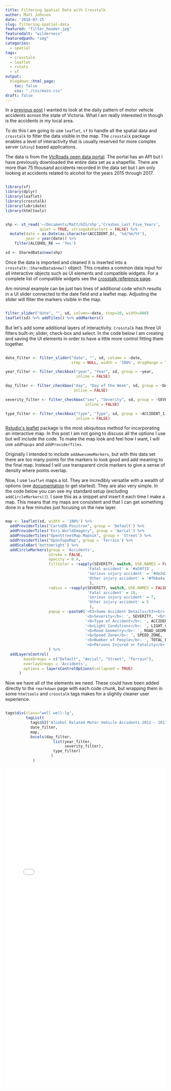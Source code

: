 ```yaml
---
title: Filtering Spatial Data with Crosstalk
author: Matt Johnson
date: '2018-07-25'
slug: filtering-spatial-data
featured: "filter_header.jpg"
featuredalt: "wilderness"
featuredpath: "img"
categories:
  - spatial
tags:
  - crosstalk
  - leaflet
  - rstats
  - sf
output:
  blogdown::html_page:
    toc: false
    css: "./css/main.css"
draft: false
---
```


In a [previous post](https://mrjoh3.github.io/2018/07/20/animating-spatial-data/) I wanted to look at the daily pattern of motor vehicle accidents across the state of Victoria. What I am really interested in though is the accidents in my local area. 

To do this I am going to use `leaflet`, `sf` to handle all the spatial data and `crosstalk` to filter the data visible in the map. The `crosstalk` package enables a level of interactivity that is usually reserved for more complex server (`shiny`) based applications.

The data is from the [VicRoads open data portal](https://vicroadsopendata-vicroadsmaps.opendata.arcgis.com/datasets/c2a69622ebad42e7baaa8167daa72127_0). The portal has an API but I have previously downloaded the entire data set as a shapefile. There are more than 75 thousand accidents recorded in the data set but I am only looking at accidents related to alcohol for the years 2015 through 2017.

```r

library(sf)
library(dplyr)
library(leaflet)
library(crosstalk)
library(lubridate)
library(htmltools)


shp <- st_read('~/Documents/Matt/GIS/shp','Crashes_Last_Five_Years', 
               quiet = TRUE, stringsAsFactors = FALSE) %>%
  mutate(date = as.Date(as.character(ACCIDENT_D), '%d/%m/%Y'),
         year = year(date)) %>%
    filter(ALCOHOL_RE == 'Yes')

sd <- SharedData$new(shp)


```

Once the data is imported and cleaned it is inserted into a `crosstalk::SharedData$new()` object. This creates a common data input for all interactive objects such as UI elements and compatible widgets. For a complete list of compatible widgets see the [crosstalk reference page](https://rstudio.github.io/crosstalk/widgets.html).

Am minimal example can be just two lines of additional code which results in a UI slider connected to the date field and a leaflet map. Adjusting the slider will filter the markers visible in the map.

```r

filter_slider("date", "", sd, column=~date, step=10, width=800)
leaflet(sd) %>% addTiles() %>% addMarkers()


```

But let's add some additional layers of interactivity. `Crosstalk` has three UI filters built-in; slider, check-box and select. In the code below I am creating and saving the UI elements in order to have a little more control fitting them together.


```r

date_filter <- filter_slider("date", "", sd, column = ~date, 
                             step = NULL, width = '100%', dragRange = TRUE)

year_filter <- filter_checkbox("year", "Year", sd, group = ~year, 
                               inline = FALSE)

day_filter <- filter_checkbox("day", "Day of the Week", sd, group = ~DAY_OF_WEE, 
                              inline = FALSE)

severity_filter <- filter_checkbox("sev", "Severity", sd, group = ~SEVERITY, 
                                   inline = FALSE)

type_filter <- filter_checkbox("type", "Type", sd, group = ~ACCIDENT_1, 
                               inline = FALSE)


```

[Rstudio's leaflet](https://rstudio.github.io/leaflet/) package is the most ubiquitous method for incorporating an interactive map. In this post I am not going to discuss all the options I use but will include the code. To make the map look and feel how I want, I will use `addPopups` and `addProviderTiles`. 

Originally I intended to include `addAwesomeMarkers`, but with this data set there are too many points for the markers to look good and add meaning to the final map. Instead I will use transparent circle markers to give a sense of density where points overlap.

Now, I use `leaflet` maps a lot. They are incredibly versatile with a wealth of options (see [documentation](https://rstudio.github.io/leaflet/) to get started). They are also very simple. In the code below you can see my standard setup (excluding `addCircleMarkers()`). I save this as a snippet and insert it each time I make a map. This means that my maps are consistent and that I can get something done in a few minutes just focusing on the new layer.

```r

map <- leaflet(sd, width = '100%') %>% 
  addProviderTiles("CartoDB.Positron", group = 'Default') %>%
  addProviderTiles("Esri.WorldImagery", group = 'Aerial') %>%
  addProviderTiles("OpenStreetMap.Mapnik", group = 'Street') %>%
  addProviderTiles("OpenTopoMap", group = 'Terrain') %>%
  addScaleBar('bottomright') %>%
  addCircleMarkers(group = 'Accidents', 
                   stroke = FALSE, 
                   opacity = 0.4,
                   fillColor = ~sapply(SEVERITY, switch, USE.NAMES = FALSE,
                                    'Fatal accident' = '#a50f15',
                                    'Serious injury accident' = '#de2d26',
                                    'Other injury accident' = '#fb6a4a' 
                                     ),
                   radius = ~sapply(SEVERITY, switch, USE.NAMES = FALSE,
                                    'Fatal accident' = 10,
                                    'Serious injury accident' = 7,
                                    'Other injury accident' = 5
                                     ),
                   popup = ~paste0('<h3>Some Accident Details</h3><br>',
                                   '<b>Severity</b>: ', SEVERITY, '<br>',
                                   '<b>Type of Accident</b>: ', ACCIDENT_1, '<br>',
                                   '<b>Light Conditions</b>: ', LIGHT_COND, '<br>',
                                   '<b>Road Geometry</b>: ', ROAD_GEOME, "<br>",
                                   '<b>Speed Zone</b>: ', SPEED_ZONE, '<br>',
                                   '<b>Number of People</b>: ', TOTAL_PERS, '<br>',
                                   '<b>Persons Injured or Fatality</b>: ', INJ_OR_FAT)
                   ) %>%
  addLayersControl(
        baseGroups = c("Default", "Aerial", "Street", "Terrain"),
        overlayGroups = 'Accidents',
        options = layersControlOptions(collapsed = TRUE)
      )


```

Now we have all of the elements we need. These could have been added directly to the `rmarkdown` page with each code chunk, but wrapping them in some `htmltools` and `crosstalk` tags makes for a slightly cleaner user experience.

```r

tags$div(class="well well-lg",
         tagList(
           tags$h2('Alcohol Related Motor Vehicle Accidents 2012 - 2017'),
           date_filter,
           map,
           bscols(day_filter,
                     list(year_filter,
                          severity_filter),
                     type_filter)
                    )
            )    


```

<script type="text/javascript">
$("#IframeId").load(function() {
    $(this).height( $(this).contents().find("body").height() );
});
</script>  

<iframe src="../../../../rmd/2018-07-25-filtering-spatial-data_content.html" id="IframeId" style="border:none;width:100%;height:1000px;" ></iframe>


